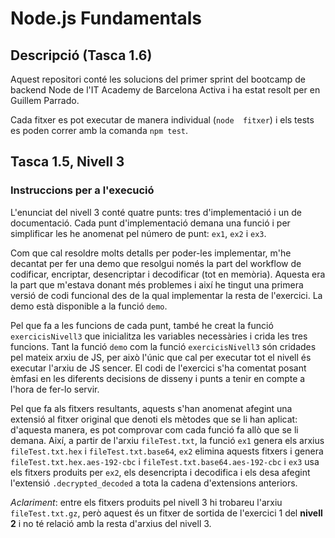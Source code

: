 # Node.js Fundamentals

## Descripció (Tasca 1.6)
Aquest repositori conté les solucions del primer sprint del bootcamp de backend Node de l'IT Academy de Barcelona Activa i ha estat resolt per en Guillem Parrado.

Cada fitxer es pot executar de manera individual (`node  fitxer`) i els tests es poden correr amb la comanda `npm test`.

## Tasca 1.5, Nivell 3

### Instruccions per a l'execució

L'enunciat del nivell 3 conté quatre punts: tres d'implementació i un de documentació. Cada punt d'implementació demana una funció i per simplificar les he anomenat pel número de punt: `ex1`, `ex2` i `ex3`.

Com que cal resoldre molts detalls per poder-les implementar, m'he decantat per fer una demo que resolgui només la part del workflow de codificar, encriptar, desencriptar i decodificar (tot en memòria). Aquesta era la part que m'estava donant més problemes i així he tingut una primera versió de codi funcional des de la qual implementar la resta de l'exercici. La demo està disponible a la funció `demo`.

Pel que fa a les funcions de cada punt, també he creat la funció `exercicisNivell3` que inicialitza les variables necessàries i crida les tres funcions. Tant la funció `demo` com la funció `exercicisNivell3` són cridades pel mateix arxiu de JS, per això l'únic que cal per executar tot el nivell és executar l'arxiu de JS sencer. El codi de l'exercici s'ha comentat posant èmfasi en les diferents decisions de disseny i punts a tenir en compte a l'hora de fer-lo servir.

Pel que fa als fitxers resultants, aquests s'han anomenat afegint una extensió al fitxer original que denoti els mètodes que se li han aplicat: d'aquesta manera, es pot comprovar com cada funció fa allò que se li demana. Així, a partir de l'arxiu `fileTest.txt`, la funció `ex1` genera els arxius `fileTest.txt.hex` i `fileTest.txt.base64`, `ex2` elimina aquests fitxers i genera `fileTest.txt.hex.aes-192-cbc` i `fileTest.txt.base64.aes-192-cbc` i `ex3` usa els fitxers produits per `ex2`, els desencripta i decodifica i els desa afegint l'extensió `.decrypted_decoded` a tota la cadena d'extensions anteriors.

_Aclariment_: entre els fitxers produits pel nivell 3 hi trobareu l'arxiu `fileTest.txt.gz`, però aquest és un fitxer de sortida de l'exercici 1 del **nivell 2** i no té relació amb la resta d'arxius del nivell 3.
